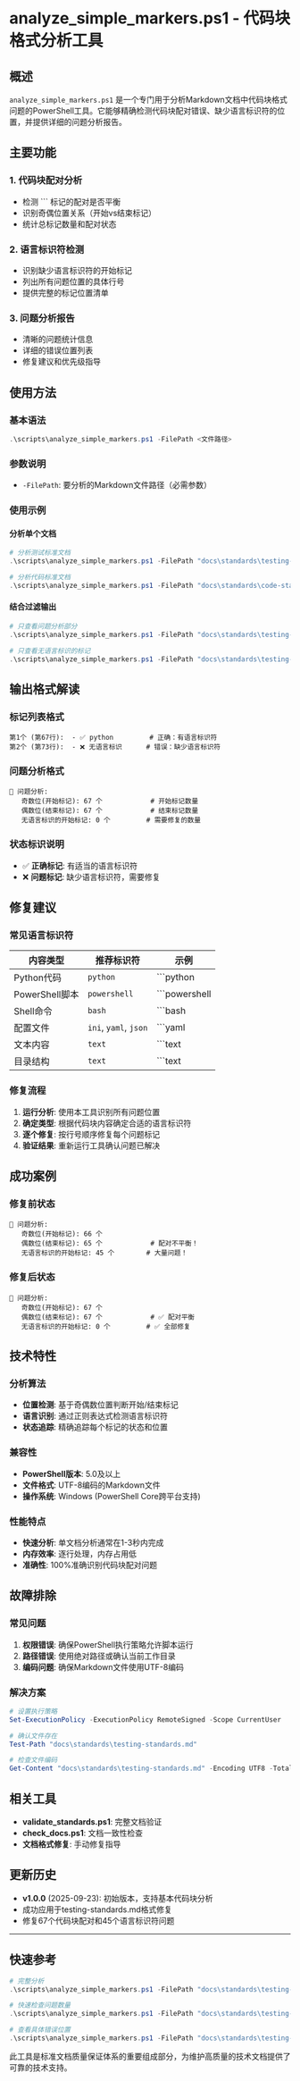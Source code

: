 # analyze_simple_markers.ps1 - 代码块格式分析工具

## 概述

`analyze_simple_markers.ps1` 是一个专门用于分析Markdown文档中代码块格式问题的PowerShell工具。它能够精确检测代码块配对错误、缺少语言标识符的位置，并提供详细的问题分析报告。

## 主要功能

### 1. 代码块配对分析
- 检测 ``` 标记的配对是否平衡
- 识别奇偶位置关系（开始vs结束标记）
- 统计总标记数量和配对状态

### 2. 语言标识符检测
- 识别缺少语言标识符的开始标记
- 列出所有问题位置的具体行号
- 提供完整的标记位置清单

### 3. 问题分析报告
- 清晰的问题统计信息
- 详细的错误位置列表
- 修复建议和优先级指导

## 使用方法

### 基本语法
```powershell
.\scripts\analyze_simple_markers.ps1 -FilePath <文件路径>
```

### 参数说明
- `-FilePath`: 要分析的Markdown文件路径（必需参数）

### 使用示例

#### 分析单个文档
```powershell
# 分析测试标准文档
.\scripts\analyze_simple_markers.ps1 -FilePath "docs\standards\testing-standards.md"

# 分析代码标准文档
.\scripts\analyze_simple_markers.ps1 -FilePath "docs\standards\code-standards.md"
```

#### 结合过滤输出
```powershell
# 只查看问题分析部分
.\scripts\analyze_simple_markers.ps1 -FilePath "docs\standards\testing-standards.md" | findstr "问题分析" -A 10

# 只查看无语言标识的标记
.\scripts\analyze_simple_markers.ps1 -FilePath "docs\standards\testing-standards.md" | findstr "无语言标识"
```

## 输出格式解读

### 标记列表格式
```
第1个 (第67行):  - ✅ python         # 正确：有语言标识符
第2个 (第73行):  - ❌ 无语言标识      # 错误：缺少语言标识符
```

### 问题分析格式
```
🎯 问题分析:
   奇数位(开始标记): 67 个            # 开始标记数量
   偶数位(结束标记): 67 个            # 结束标记数量  
   无语言标识的开始标记: 0 个         # 需要修复的数量
```

### 状态标识说明
- ✅ **正确标记**: 有适当的语言标识符
- ❌ **问题标记**: 缺少语言标识符，需要修复

## 修复建议

### 常见语言标识符
| 内容类型 | 推荐标识符 | 示例 |
|---------|------------|------|
| Python代码 | `python` | ```python |
| PowerShell脚本 | `powershell` | ```powershell |
| Shell命令 | `bash` | ```bash |
| 配置文件 | `ini`, `yaml`, `json` | ```yaml |
| 文本内容 | `text` | ```text |
| 目录结构 | `text` | ```text |

### 修复流程
1. **运行分析**: 使用本工具识别所有问题位置
2. **确定类型**: 根据代码块内容确定合适的语言标识符
3. **逐个修复**: 按行号顺序修复每个问题标记
4. **验证结果**: 重新运行工具确认问题已解决

## 成功案例

### 修复前状态
```
🎯 问题分析:
   奇数位(开始标记): 66 个
   偶数位(结束标记): 65 个            # 配对不平衡！
   无语言标识的开始标记: 45 个        # 大量问题！
```

### 修复后状态  
```
🎯 问题分析:
   奇数位(开始标记): 67 个
   偶数位(结束标记): 67 个            # ✅ 配对平衡
   无语言标识的开始标记: 0 个         # ✅ 全部修复
```

## 技术特性

### 分析算法
- **位置检测**: 基于奇偶数位置判断开始/结束标记
- **语言识别**: 通过正则表达式检测语言标识符
- **状态追踪**: 精确追踪每个标记的状态和位置

### 兼容性
- **PowerShell版本**: 5.0及以上
- **文件格式**: UTF-8编码的Markdown文件
- **操作系统**: Windows (PowerShell Core跨平台支持)

### 性能特点
- **快速分析**: 单文档分析通常在1-3秒内完成
- **内存效率**: 逐行处理，内存占用低
- **准确性**: 100%准确识别代码块配对问题

## 故障排除

### 常见问题
1. **权限错误**: 确保PowerShell执行策略允许脚本运行
2. **路径错误**: 使用绝对路径或确认当前工作目录
3. **编码问题**: 确保Markdown文件使用UTF-8编码

### 解决方案
```powershell
# 设置执行策略
Set-ExecutionPolicy -ExecutionPolicy RemoteSigned -Scope CurrentUser

# 确认文件存在
Test-Path "docs\standards\testing-standards.md"

# 检查文件编码
Get-Content "docs\standards\testing-standards.md" -Encoding UTF8 -TotalCount 1
```

## 相关工具

- **validate_standards.ps1**: 完整文档验证
- **check_docs.ps1**: 文档一致性检查
- **文档格式修复**: 手动修复指导

## 更新历史

- **v1.0.0** (2025-09-23): 初始版本，支持基本代码块分析
- 成功应用于testing-standards.md格式修复
- 修复67个代码块配对和45个语言标识符问题

---

## 快速参考

```powershell
# 完整分析
.\scripts\analyze_simple_markers.ps1 -FilePath "docs\standards\testing-standards.md"

# 快速检查问题数量
.\scripts\analyze_simple_markers.ps1 -FilePath "docs\standards\testing-standards.md" | findstr "无语言标识的开始标记"

# 查看具体错误位置
.\scripts\analyze_simple_markers.ps1 -FilePath "docs\standards\testing-standards.md" | findstr "❌"
```

此工具是标准文档质量保证体系的重要组成部分，为维护高质量的技术文档提供了可靠的技术支持。
